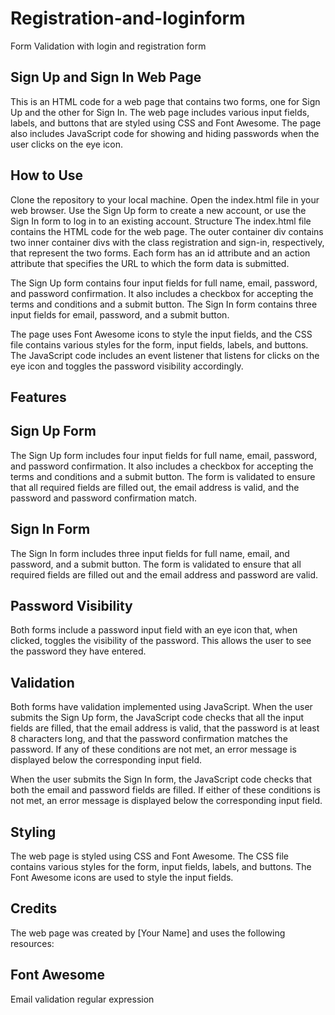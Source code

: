 # Registration-and-loginform
Form Validation with login and registration form
## Sign Up and Sign In Web Page
This is an HTML code for a web page that contains two forms, one for Sign Up and the other for Sign In. The web page includes various input fields, labels, and buttons that are styled using CSS and Font Awesome. The page also includes JavaScript code for showing and hiding passwords when the user clicks on the eye icon.

## How to Use
Clone the repository to your local machine.
Open the index.html file in your web browser.
Use the Sign Up form to create a new account, or use the Sign In form to log in to an existing account.
Structure
The index.html file contains the HTML code for the web page. The outer container div contains two inner container divs with the class registration and sign-in, respectively, that represent the two forms. Each form has an id attribute and an action attribute that specifies the URL to which the form data is submitted.

The Sign Up form contains four input fields for full name, email, password, and password confirmation. It also includes a checkbox for accepting the terms and conditions and a submit button. The Sign In form contains three input fields for email, password, and a submit button.

The page uses Font Awesome icons to style the input fields, and the CSS file contains various styles for the form, input fields, labels, and buttons. The JavaScript code includes an event listener that listens for clicks on the eye icon and toggles the password visibility accordingly.
## Features
## Sign Up Form
The Sign Up form includes four input fields for full name, email, password, and password confirmation. It also includes a checkbox for accepting the terms and conditions and a submit button. The form is validated to ensure that all required fields are filled out, the email address is valid, and the password and password confirmation match.

## Sign In Form
The Sign In form includes three input fields for full name, email, and password, and a submit button. The form is validated to ensure that all required fields are filled out and the email address and password are valid.

## Password Visibility
Both forms include a password input field with an eye icon that, when clicked, toggles the visibility of the password. This allows the user to see the password they have entered.
## Validation
Both forms have validation implemented using JavaScript. When the user submits the Sign Up form, the JavaScript code checks that all the input fields are filled, that the email address is valid, that the password is at least 8 characters long, and that the password confirmation matches the password. If any of these conditions are not met, an error message is displayed below the corresponding input field.

When the user submits the Sign In form, the JavaScript code checks that both the email and password fields are filled. If either of these conditions is not met, an error message is displayed below the corresponding input field.

## Styling
The web page is styled using CSS and Font Awesome. The CSS file contains various styles for the form, input fields, labels, and buttons. The Font Awesome icons are used to style the input fields.

## Credits
The web page was created by [Your Name] and uses the following resources:

## Font Awesome
Email validation regular expression

